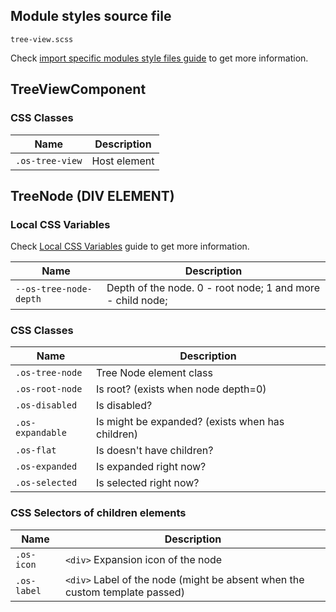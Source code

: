 ## Module styles source file

`tree-view.scss`

Check [import specific modules style files guide](https://ngx-os.io/guides/import-specific-modules-style-files)
to get more information.

## TreeViewComponent

### CSS Classes

| Name                            | Description                                         |
| ------------------------------- | --------------------------------------------------- |
| `.os-tree-view`                 | Host element                                        |

## TreeNode (DIV ELEMENT)

### Local CSS Variables

Check [Local CSS Variables](https://ngx-os.io/guides/local-css-variables) guide to get more information.

| Name                            | Description                                                             |
| ------------------------------- | ----------------------------------------------------------------------- |
| `--os-tree-node-depth`          | Depth of the node. 0 - root node; 1 and more - child node;              |

### CSS Classes

| Name                            | Description                                         |
| ------------------------------- | --------------------------------------------------- |
| `.os-tree-node`                 | Tree Node element class                             |
| `.os-root-node`                 | Is root? (exists when node depth=0)                 |
| `.os-disabled`                  | Is disabled?                                        |
| `.os-expandable`                | Is might be expanded? (exists when has children)    |
| `.os-flat`                      | Is doesn't have children?                           |
| `.os-expanded`                  | Is expanded right now?                              |
| `.os-selected`                  | Is selected right now?                              |

### CSS Selectors of children elements

| Name                            | Description                                                                 |
| ------------------------------- | --------------------------------------------------------------------------- |
| `.os-icon`                      | `<div>` Expansion icon of the node                                          |
| `.os-label`                     | `<div>` Label of the node (might be absent when the custom template passed) |
